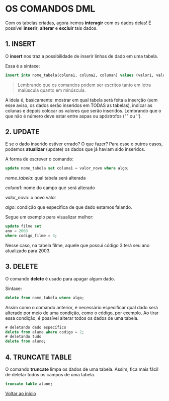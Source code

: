 # OS COMANDOS DML

Com os tabelas criadas, agora iremos **interagir** com os dados delas! É possível **inserir**, **alterar** e **excluir** tais dados.

## 1. INSERT

O **insert** nos traz a possibilidade de inserir linhas de dado em uma tabela.

Essa é a sintaxe:

```sql
insert into nome_tabela(coluna1, coluna2, colunan) values (valor1, valor2, valorn);
```

> Lembrando que os comandos podem ser escritos tanto em letra maiúscula quanto em minúscula.

A ideia é, basicamente: mostrar em qual tabela será feita a inserção (sem esse aviso, os dados serão inseridos em TODAS as tabelas), indicar as colunas e depois colocar os valores que serão inseridos. Lembrando que o que não é número deve estar entre aspas ou apóstrofos ("" ou '').

## 2. UPDATE

E se o dado inserido estiver errado? O que fazer? Para esse e outros casos, podemos **atualizar** (update) os dados que já haviam sido inseridos.

A forma de escrever o comando:

```sql
update nome_tabela set coluna1 = valor_novo where algo;
```

*nome_tabela*: qual tabela será alterada

*coluna1*: nome do campo que será alterado

*valor_novo*: o novo valor 

*algo*: condição que especifica de que dado estamos falando.



Segue um exemplo para visualizar melhor:

```sql
update filme set
ano = 2003
where codigo_filme = 3;
```

Nesse caso, na tabela filme, aquele que possui código 3 terá seu ano atualizado para 2003.



## 3. DELETE

O comando **delete** é usado para apagar algum dado.

Sintaxe:

```sql
delete from nome_tabela where algo;
```

Assim como o comando anterior, é necessário especificar qual dado será alterado por meio de uma condição, como o código, por exemplo. Ao tirar essa condição, é possível alterar todos os dados de uma tabela.

```sql
# deletando dado específico
delete from alune where codigo = 2;
# deletando tudo
delete from alune;
```
## 4. TRUNCATE TABLE
O comando **truncate** limpa os dados de uma tabela. Assim, fica mais fácil de deletar todos os campos de uma tabela. 

```sql
truncate table alune;
```
[Voltar ao início](./README.md)



